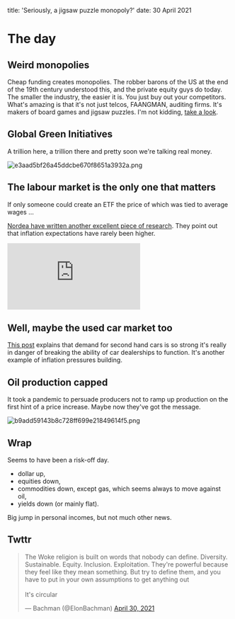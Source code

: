 title: 'Seriously, a jigsaw puzzle monopoly?'
date: 30 April 2021

# The day

## Weird monopolies

Cheap funding creates monopolies. 
The robber barons of the US at the end of the 19th century understood this, and the private equity guys do today.
The smaller the industry, the easier it is. 
You just buy out your competitors.
What's amazing is that it's not just telcos, FAANGMAN, auditing firms. 
It's makers of board games and jigsaw puzzles. 
I'm not kidding, [take a look](https://mattstoller.substack.com/p/weird-monopolies-and-roll-ups-horse).

## Global Green Initiatives

A trillion here, a trillion there and pretty soon we're talking real money.

![e3aad5bf26a45ddcbe670f8651a3932a.png]({attach}e3aad5bf26a45ddcbe670f8651a3932a.png)

## The labour market is the only one that matters

If only someone could create an ETF the price of which was tied to average wages …

[Nordea have written another excellent piece of research](https://corporate.nordea.com/article/65222/fomc-review-the-labour-market-is-now-the-only-thing-worth-watching). They point out that inflation expectations have rarely been higher.

<div class="embed-container"><iframe src="https://fred.stlouisfed.org/graph/graph-landing.php?g=DyFS&width=670&height=475" scrolling="no" frameborder="0" style="overflow:hidden;" allowTransparency="true" loading="lazy"></iframe></div><script src="https://fred.stlouisfed.org/graph/js/embed.js" type="text/javascript"></script>

## Well, maybe the used car market too

[This post]( https://www.epsilontheory.com/manheim-steamroller/) explains that demand for second hand cars is so strong it's really in danger of breaking the ability of car dealerships to function.
It's another example of inflation pressures building.

## Oil production capped

It took a pandemic to persuade producers not to ramp up production on the first hint of a price increase.
Maybe now they've got the message.

![b9add59143b8c728ff699e21849614f5.png]({attach}b9add59143b8c728ff699e21849614f5.png)

## Wrap

Seems to have been a risk-off day.

- dollar up,
- equities down,
- commodities down, except gas, which seems always to move against oil,
- yields down (or mainly flat).

Big jump in personal incomes, but not much other news. 

## Twttr

<blockquote class="twitter-tweet"><p lang="en" dir="ltr">The Woke religion is built on words that nobody can define. Diversity. Sustainable. Equity. Inclusion. Exploitation. They&#39;re powerful because they feel like they mean something. But try to define them, and you have to put in your own assumptions to get anything out<br><br>It&#39;s circular</p>&mdash; Bachman (@ElonBachman) <a href="https://twitter.com/ElonBachman/status/1388027504812773383?ref_src=twsrc%5Etfw">April 30, 2021</a></blockquote> <script async src="https://platform.twitter.com/widgets.js" charset="utf-8"></script> 
